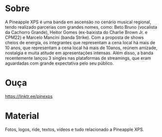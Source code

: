 # Sobre

A Pineapple XPS é uma banda em ascensão no cenário musical regional,
tendo realizado parcerias com grandes nomes, como: Beto Bruno (vocalista da Cachorro Grande),
Heitor Gomes (ex-baixista do Charlie Brown Jr. e CPM22) e Marcelo Mancini (banda Strike).
Com a proposta de shows cheios de energia, os integrantes que representam a cena local há mais de 10 anos,
que representam a cena local há mais de 10anos, reúnem amizade, nostalgia e muita atitude em apresentações intensas.
Além disso, a banda recentemente lançou 3 singles nas plataformas de streamings,
que eram aguardadas com grande expectativa pelo seu público.

# Ouça

https://linktr.ee/pinexps

# Material

Fotos, logos, ride, textos, vídeos e tudo relacionado a Pineapple XPS.
